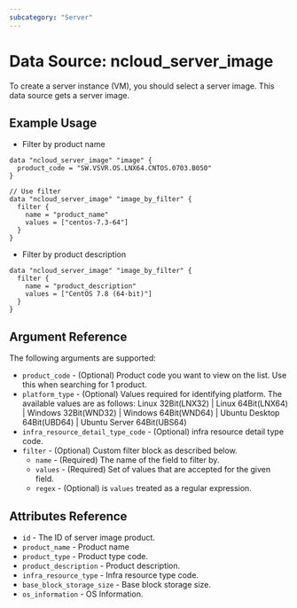 ```yaml
---
subcategory: "Server"
---
```



# Data Source: ncloud_server_image

To create a server instance (VM), you should select a server image. This data source gets a server image.

## Example Usage

* Filter by product name

```hcl
data "ncloud_server_image" "image" {
  product_code = "SW.VSVR.OS.LNX64.CNTOS.0703.B050"
}

// Use filter
data "ncloud_server_image" "image_by_filter" {
  filter {
    name = "product_name"
    values = ["centos-7.3-64"]
  }
}
```

* Filter by product description 

```hcl
data "ncloud_server_image" "image_by_filter" {
  filter {
    name = "product_description"
    values = ["CentOS 7.8 (64-bit)"]
  }
}
```


## Argument Reference

The following arguments are supported:

* `product_code` - (Optional) Product code you want to view on the list. Use this when searching for 1 product.
* `platform_type` - (Optional) Values required for identifying platform.
    The available values are as follows: Linux 32Bit(LNX32) | Linux 64Bit(LNX64) | Windows 32Bit(WND32) | Windows 64Bit(WND64) | Ubuntu Desktop 64Bit(UBD64) | Ubuntu Server 64Bit(UBS64)
* `infra_resource_detail_type_code` - (Optional) infra resource detail type code.
* `filter` - (Optional) Custom filter block as described below.
  * `name` - (Required) The name of the field to filter by.
  * `values` - (Required) Set of values that are accepted for the given field.
  * `regex` - (Optional) is `values` treated as a regular expression.

## Attributes Reference

* `id` - The ID of server image product.
* `product_name` - Product name
* `product_type` - Product type code.
* `product_description` - Product description.
* `infra_resource_type` - Infra resource type code.
* `base_block_storage_size` - Base block storage size.
* `os_information` - OS Information.

